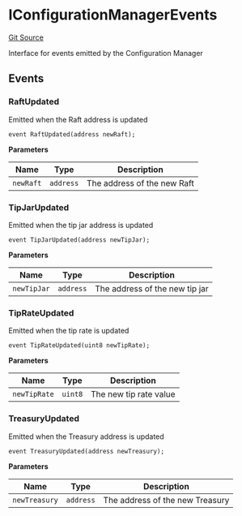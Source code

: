 # IConfigurationManagerEvents
[Git Source](https://github.com/OasisDEX/summer-earn-protocol/blob/0276900cbe9b1188d82d1b9bcbb8c174e79a15a1/src/events/IConfigurationManagerEvents.sol)

Interface for events emitted by the Configuration Manager


## Events
### RaftUpdated
Emitted when the Raft address is updated


```solidity
event RaftUpdated(address newRaft);
```

**Parameters**

|Name|Type|Description|
|----|----|-----------|
|`newRaft`|`address`|The address of the new Raft|

### TipJarUpdated
Emitted when the tip jar address is updated


```solidity
event TipJarUpdated(address newTipJar);
```

**Parameters**

|Name|Type|Description|
|----|----|-----------|
|`newTipJar`|`address`|The address of the new tip jar|

### TipRateUpdated
Emitted when the tip rate is updated


```solidity
event TipRateUpdated(uint8 newTipRate);
```

**Parameters**

|Name|Type|Description|
|----|----|-----------|
|`newTipRate`|`uint8`|The new tip rate value|

### TreasuryUpdated
Emitted when the Treasury address is updated


```solidity
event TreasuryUpdated(address newTreasury);
```

**Parameters**

|Name|Type|Description|
|----|----|-----------|
|`newTreasury`|`address`|The address of the new Treasury|

